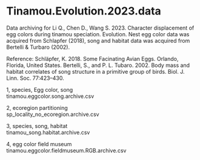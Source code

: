 # Tinamou.Evolution.2023.data
Data archiving for Li Q., Chen D., Wang S. 2023. Character displacement of egg colors during tinamou speciation. Evolution. 
Nest egg color data was acquired from Schlapfer (2018), song and habitat data was acquired from Bertelli & Turbaro (2002). 

Reference: 
Schläpfer, K. 2018. Some Facinating Avian Eggs. Orlando, Florida, United States.
Bertelli, S., and P. L. Tubaro. 2002. Body mass and habitat correlates of song structure in a primitive group of birds. Biol. J. Linn. Soc. 77:423–430.

1, species, Egg color, song \
tinamou.eggcolor.song.archive.csv 
 
2, ecoregion partitioning \
sp_locality_no_ecoregion.archive.csv

3, species, song, habitat \
tinamou_song.habitat.archive.csv

4, egg color field museum \
tinamou.eggcolor.fieldmuseum.RGB.archive.csv
